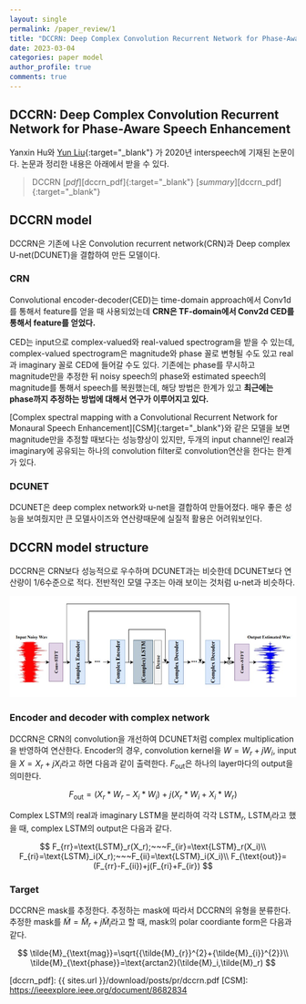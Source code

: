 ```yaml
---
layout: single
permalink: /paper_review/1
title: "DCCRN: Deep Complex Convolution Recurrent Network for Phase-Aware Speech Enhancement"
date: 2023-03-04
categories: paper model
author_profile: true
comments: true
---
```


## DCCRN: Deep Complex Convolution Recurrent Network for Phase-Aware Speech Enhancement

Yanxin Hu와 [Yun Liu][yun_liu]{:target="_blank"} 가 2020년 interspeech에 기재된 논문이다. 논문과 정리한 내용은 아래에서 받을 수 있다.

> DCCRN [_pdf_][dccrn_pdf]{:target="_blank"} [_summary_][dccrn_pdf]{:target="_blank"}

## DCCRN model

DCCRN은 기존에 나온 Convolution recurrent network(CRN)과 Deep complex U-net(DCUNET)을 결합하여 만든 모델이다.

### CRN

Convolutional encoder-decoder(CED)는 time-domain approach에서 Conv1d를 통해서 feature를 얻을 때 사용되었는데 **CRN은 TF-domain에서 Conv2d CED를 통해서 feature를 얻었다.**

CED는 input으로 complex-valued와 real-valued spectrogram을 받을 수 있는데, complex-valued spectrogram은 magnitude와 phase 꼴로 변형될 수도 있고 real과 imaginary 꼴로 CED에 들어갈 수도 있다. 기존에는 phase를 무시하고 magnitude만을 추정한 뒤 noisy speech의 phase와 estimated speech의 magnitude를 통해서 speech를 복원했는데, 해당 방법은 한계가 있고 **최근에는 phase까지 추정하는 방법에 대해서 연구가 이루어지고 있다.**

[Complex spectral mapping with a Convolutional Recurrent Network for Monaural Speech Enhancement][CSM]{:target="_blank"}와 같은 모델을 보면 magnitude만을 추정할 때보다는 성능향상이 있지만, 두개의 input channel인 real과 imaginary에 공유되는 하나의 convolution filter로 convolution연산을 한다는 한계가 있다.

### DCUNET

DCUNET은 deep complex network와 u-net을 결합하여 만들어졌다. 매우 좋은 성능을 보여줬지만 큰 모델사이즈와 연산량때문에 실질적 활용은 어려워보인다.

## DCCRN model structure

DCCRN은 CRN보다 성능적으로 우수하며 DCUNET과는 비슷한데 DCUNET보다 연산량이 1/6수준으로 적다. 전반적인 모델 구조는 아래 보이는 것처럼 u-net과 비슷하다.

![DCCRN model structure](../../assets/images/post/pr/dccrn/dccrn_network.jpg)

### Encoder and decoder with complex network

DCCRN은 CRN의 convolution을 개선하여 DCUNET처럼 complex multiplication을 반영하여 연산한다. Encoder의 경우, convolution kernel을 $W=W_r+jW_i$, input을 $X=X_r+jX_i$라고 하면 다음과 같이 출력한다. $F_{\text{out}}$은 하나의 layer마다의 output을 의미한다.

$$F_{\text{out}}=(X_r*W_r-X_i*W_i)+j(X_r*W_i+X_i*W_r)$$

Complex LSTM의 real과 imaginary LSTM을 분리하여 각각 $\text{LSTM}_r$, $\text{LSTM}_i$라고 했을 때, complex LSTM의 output은 다음과 같다.

$$
F_{rr}=\text{LSTM}_r(X_r);~~~F_{ir}=\text{LSTM}_r(X_i)\\
F_{ri}=\text{LSTM}_i(X_r);~~~F_{ii}=\text{LSTM}_i(X_i)\\
F_{\text{out}}=(F_{rr}-F_{ii})+j(F_{ri}+F_{ir})
$$

### Target

DCCRN은 mask를 추정한다. 추정하는 mask에 따라서 DCCRN의 유형을 분류한다. 추정한 mask를 $\tilde{M}=\tilde{M}_r+j\tilde{M}_i$라고 할 때, mask의 polar coordiante form은 다음과 같다.

$$
\tilde{M}_{\text{mag}}=\sqrt{{\tilde{M}_{r}}^{2}+{\tilde{M}_{i}}^{2}}\\
\tilde{M}_{\text{phase}}=\text{arctan2}(\tilde{M}_i,\tilde{M}_r)
$$

[yun_liu]: https://scholar.google.com/citations?user=5mbpi0kAAAAJ&hl=ko&oi=sra
[dccrn_pdf]: {{ sites.url }}/download/posts/pr/dccrn.pdf
[CSM]: https://ieeexplore.ieee.org/document/8682834